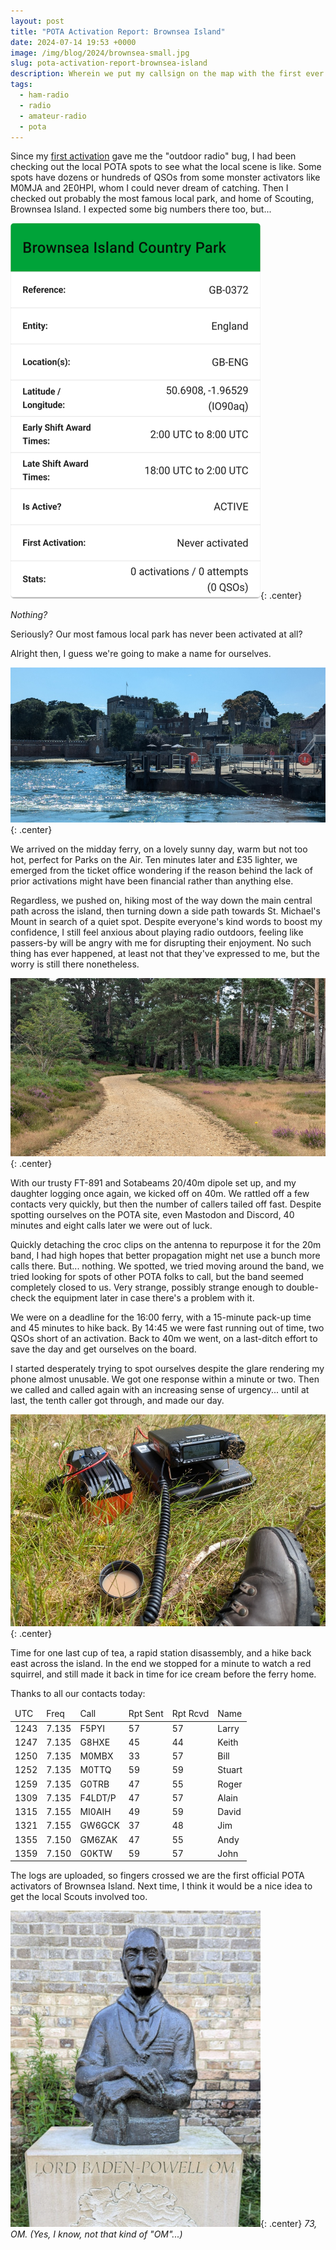 ```yaml
---
layout: post
title: "POTA Activation Report: Brownsea Island"
date: 2024-07-14 19:53 +0000
image: /img/blog/2024/brownsea-small.jpg
slug: pota-activation-report-brownsea-island
description: Wherein we put my callsign on the map with the first ever activation of our local landmark
tags:
  - ham-radio
  - radio
  - amateur-radio
  - pota
---
```


Since my [first activation](/blog/my-first-easiest-and-last-sota/) gave me the "outdoor radio" bug, I had been checking out the local POTA spots to see what the local scene is like. Some spots have dozens or hundreds of QSOs from some monster activators like M0MJA and 2E0HPI, whom I could never dream of catching. Then I checked out probably the most famous local park, and home of Scouting, Brownsea Island. I expected some big numbers there too, but...

![POTA Stats for Brownsea Island showing no activations](/img/blog/2024/brownsea-pota-stats.png){: .center}

*Nothing?*

Seriously? Our most famous local park has never been activated at all?

Alright then, I guess we're going to make a name for ourselves.

![Photo of Brownsea Castle and ferry landing stage from the sea](/img/blog/2024/brownsea.jpg){: .center}

We arrived on the midday ferry, on a lovely sunny day, warm but not too hot, perfect for Parks on the Air. Ten minutes later and £35 lighter, we emerged from the ticket office wondering if the reason behind the lack of prior activations might have been financial rather than anything else.

Regardless, we pushed on, hiking most of the way down the main central path across the island, then turning down a side path towards St. Michael's Mount in search of a quiet spot. Despite everyone's kind words to boost my confidence, I still feel anxious about playing radio outdoors, feeling like passers-by will be angry with me for disrupting their enjoyment. No such thing has ever happened, at least not that they've expressed to me, but the worry is still there nonetheless.

![Forested path on Brownsea Island](/img/blog/2024/brownsea2.jpg){: .center}

With our trusty FT-891 and Sotabeams 20/40m dipole set up, and my daughter logging once again, we kicked off on 40m. We rattled off a few contacts very quickly, but then the number of callers tailed off fast. Despite spotting ourselves on the POTA site, even Mastodon and Discord, 40 minutes and eight calls later we were out of luck.

Quickly detaching the croc clips on the antenna to repurpose it for the 20m band, I had high hopes that better propagation might net use a bunch more calls there. But... nothing. We spotted, we tried moving around the band, we tried looking for spots of other POTA folks to call, but the band seemed completely closed to us. Very strange, possibly strange enough to double-check the equipment later in case there's a problem with it.

We were on a deadline for the 16:00 ferry, with a 15-minute pack-up time and 45 minutes to hike back. By 14:45 we were fast running out of time, two QSOs short of an activation. Back to 40m we went, on a last-ditch effort to save the day and get ourselves on the board.

I started desperately trying to spot ourselves despite the glare rendering my phone almost unusable. We got one response within a minute or two. Then we called and called again with an increasing sense of urgency... until at last, the tenth caller got through, and made our day.

![POTA radio station: FT-891, giant battery, cup of tea, walking boot.](/img/blog/2024/brownsea-radio.jpg){: .center}

Time for one last cup of tea, a rapid station disassembly, and a hike back east across the island. In the end we stopped for a minute to watch a red squirrel, and still made it back in time for ice cream before the ferry home.

Thanks to all our contacts today:

<table>
  <thead>
  <tr>
    <td>UTC</td>
    <td>Freq</td>
    <td>Call</td>
    <td>Rpt Sent</td>
    <td>Rpt Rcvd</td>
    <td>Name</td>
  </tr>
  </thead>
  <tbody>
  <tr>
    <td>1243</td>
    <td>7.135</td>
    <td>F5PYI</td>
    <td>57</td>
    <td>57</td>
    <td>Larry</td>
  </tr>
  <tr>
    <td>1247</td>
    <td>7.135</td>
    <td>G8HXE</td>
    <td>45</td>
    <td>44</td>
    <td>Keith</td>
  </tr>
  <tr>
    <td>1250</td>
    <td>7.135</td>
    <td>M0MBX</td>
    <td>33</td>
    <td>57</td>
    <td>Bill</td>
  </tr>
  <tr>
    <td>1252</td>
    <td>7.135</td>
    <td>M0TTQ</td>
    <td>59</td>
    <td>59</td>
    <td>Stuart</td>
  </tr>
  <tr>
    <td>1259</td>
    <td>7.135</td>
    <td>G0TRB</td>
    <td>47</td>
    <td>55</td>
    <td>Roger</td>
  </tr>
  <tr>
    <td>1309</td>
    <td>7.135</td>
    <td>F4LDT/P</td>
    <td>47</td>
    <td>57</td>
    <td>Alain</td>
  </tr>
  <tr>
    <td>1315</td>
    <td>7.155</td>
    <td>MI0AIH</td>
    <td>49</td>
    <td>59</td>
    <td>David</td>
  </tr>
  <tr>
    <td>1321</td>
    <td>7.155</td>
    <td>GW6GCK</td>
    <td>37</td>
    <td>48</td>
    <td>Jim</td>
  </tr>
  <tr>
    <td>1355</td>
    <td>7.150</td>
    <td>GM6ZAK</td>
    <td>47</td>
    <td>55</td>
    <td>Andy</td>
  </tr>
  <tr>
    <td>1359</td>
    <td>7.150</td>
    <td>G0KTW</td>
    <td>59</td>
    <td>57</td>
    <td>John</td>
  </tr>
  </tbody>
</table>

The logs are uploaded, so fingers crossed we are the first official POTA activators of Brownsea Island. Next time, I think it would be a nice idea to get the local Scouts involved too.

![Statue of Baden Powell, inscription reads "Lord Baden Powell OM"](/img/blog/2024/badenpowell.jpg){: .center}
*73, OM. (Yes, I know, not that kind of "OM"...)*
